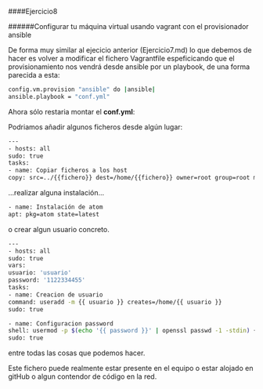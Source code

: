 ####Ejercicio8

######Configurar tu máquina virtual usando vagrant con el provisionador ansible

De forma muy similar al ejecicio anterior (Ejercicio7.md) lo que debemos de hacer es volver a modificar el fichero Vagrantfile espeficicando que el provisionamiento nos vendrá desde ansible por un playbook, de una forma parecida a esta:

~~~bash
config.vm.provision "ansible" do |ansible|
ansible.playbook = "conf.yml"
~~~


Ahora sólo restaria montar el **conf.yml**:

Podriamos añadir algunos ficheros desde algún lugar:

~~~bash
---
- hosts: all
sudo: true
tasks:
- name: Copiar ficheros a los host
copy: src=../{{fichero}} dest=/home/{{fichero}} owner=root group=root mode=644
~~~

...realizar alguna instalación...

~~~bash
- name: Instalación de atom
apt: pkg=atom state=latest
~~~

o crear algun usuario concreto.

~~~bash
---
- hosts: all
sudo: true
vars:
usuario: 'usuario'
password: '1122334455'
tasks:
- name: Creacion de usuario
command: useradd -m {{ usuario }} creates=/home/{{ usuario }}
sudo: true

- name: Configuracion password
shell: usermod -p $(echo '{{ password }}' | openssl passwd -1 -stdin) {{ usuario }}
sudo: true
~~~

entre todas las cosas que podemos hacer.


Este fichero puede realmente estar presente en el equipo o estar alojado en gitHub o algun contendor de código en la red.
